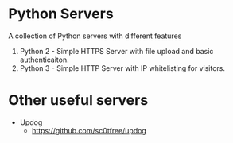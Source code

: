 # Python Servers
A collection of Python servers with different features

1. Python 2 - Simple HTTPS Server with file upload and basic authenticaiton.
2. Python 3 - Simple HTTP Server with IP whitelisting for visitors.


# Other useful servers
- Updog
  - https://github.com/sc0tfree/updog
